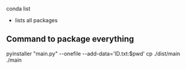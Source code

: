 conda list
- lists all packages

## Command to package everything
pyinstaller "main.py" --onefile --add-data='ID.txt:$pwd' 
cp ./dist/main ./main